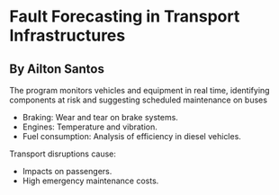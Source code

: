 # Fault Forecasting in Transport Infrastructures
## By Ailton Santos
The program monitors vehicles and equipment in real time, identifying components at risk and suggesting scheduled maintenance on buses

- Braking: Wear and tear on brake systems.
- Engines: Temperature and vibration.
- Fuel consumption: Analysis of efficiency in diesel vehicles.

Transport disruptions cause:
- Impacts on passengers.
- High emergency maintenance costs.
